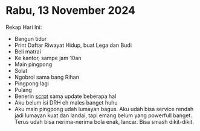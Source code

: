 # Rabu, 13 November 2024

Rekap Hari Ini:

- Bangun tidur
- Print Daftar Riwayat Hidup, buat Lega dan Budi
- Beli matrai
- Ke kantor, sampe jam 10an
- Main pingpong
- Solat
- Ngobrol sama bang Rihan
- Pingpong lagi
- Pulang
- Benerin [scrpt](../Script/Create%20Diary%20Template.ps1) sama update beberapa hal
- Aku belum isi DRH eh males banget huhu
- Aku main pingpong udah lumayan bagus. Aku udah bisa service rendah jadi lumayan kuat dan landai, tapi emang belum yang powerfull banget. Terus udah bisa nerima-nerima bola enak, lancar. Bisa smash dikit-dikit.
